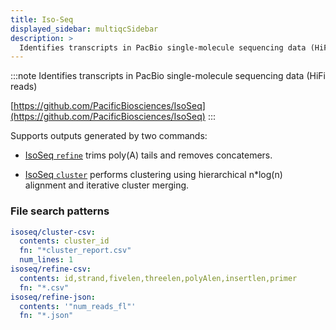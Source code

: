 ```yaml
---
title: Iso-Seq
displayed_sidebar: multiqcSidebar
description: >
  Identifies transcripts in PacBio single-molecule sequencing data (HiFi reads)
---
```


<!--
~~~~~ DO NOT EDIT ~~~~~
This file is autogenerated from the MultiQC module python docstring.
Do not edit the markdown, it will be overwritten.

File path for the source of this content: multiqc/modules/isoseq/isoseq.py
~~~~~~~~~~~~~~~~~~~~~~~
-->

:::note
Identifies transcripts in PacBio single-molecule sequencing data (HiFi reads)

[https://github.com/PacificBiosciences/IsoSeq](https://github.com/PacificBiosciences/IsoSeq)
:::

Supports outputs generated by two commands:

- [IsoSeq `refine`](https://github.com/PacificBiosciences/IsoSeq/blob/master/isoseq-clustering.md#step-3---refine)
  trims poly(A) tails and removes concatemers.

- [IsoSeq `cluster`](https://github.com/PacificBiosciences/IsoSeq/blob/master/isoseq-clustering.md#step-4---clustering)
  performs clustering using hierarchical n\*log(n) alignment and iterative cluster merging.

### File search patterns

```yaml
isoseq/cluster-csv:
  contents: cluster_id
  fn: "*cluster_report.csv"
  num_lines: 1
isoseq/refine-csv:
  contents: id,strand,fivelen,threelen,polyAlen,insertlen,primer
  fn: "*.csv"
isoseq/refine-json:
  contents: '"num_reads_fl"'
  fn: "*.json"
```
